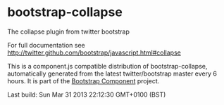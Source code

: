 # bootstrap-collapse
The collapse plugin from twitter bootstrap

For full documentation see http://twitter.github.com/bootstrap/javascript.html#collapse

This is a component.js compatible distribution of bootstrap-collapse, automatically generated
from the latest twitter/bootstrap master every 6 hours. It is part of the <a href="http://github.com/codemix/bootstrap-component">Bootstrap Component</a>
project.


Last build: Sun Mar 31 2013 22:12:30 GMT+0100 (BST)
